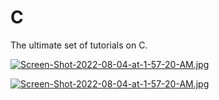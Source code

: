 # C
The ultimate set of tutorials on C. 

[![Screen-Shot-2022-08-04-at-1-57-20-AM.jpg](https://i.postimg.cc/dQddPMBD/Screen-Shot-2022-08-04-at-1-57-20-AM.jpg)](https://postimg.cc/nMFMBPNt)

[![Screen-Shot-2022-08-04-at-1-57-20-AM.jpg](https://i.postimg.cc/jSXkmv19/coding-in-C.jpg)](https://postimg.cc/nMFMBPNt)


